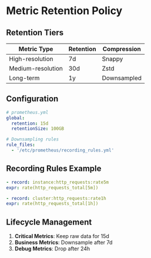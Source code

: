 # Metric Retention Policy

## Retention Tiers
| Metric Type | Retention | Compression |
|-------------|-----------|-------------|
| High-resolution | 7d | Snappy |
| Medium-resolution | 30d | Zstd |
| Long-term | 1y | Downsampled |

## Configuration
```yaml
# prometheus.yml
global:
  retention: 15d
  retentionSize: 100GB

# Downsampling rules
rule_files:
  - '/etc/prometheus/recording_rules.yml'
```

## Recording Rules Example
```yaml
- record: instance:http_requests:rate5m
expr: rate(http_requests_total[5m])

- record: cluster:http_requests:rate1h
expr: rate(http_requests_total[1h])
```

## Lifecycle Management
1. **Critical Metrics**: Keep raw data for 15d
2. **Business Metrics**: Downsample after 7d
3. **Debug Metrics**: Drop after 24h
